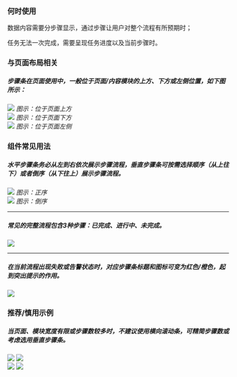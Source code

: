 


### 何时使用

数据内容需要分步骤显示，通过步骤让用户对整个流程有所预期时；

任务无法一次完成，需要呈现任务进度以及当前步骤时。

### 与页面布局相关


##### 步骤条在页面使用中，一般位于页面/内容模块的上方、下方或左侧位置，如下图所示：

<div class="legend">
  <div class="item">
    <img src="https://oteam-tdesign-1258344706.cos.ap-guangzhou.myqcloud.com/site/design/steps-1@2x.png"/>
    <em>图示：位于页面上方</em>
  </div>

  <div class="item">
    <img src="https://oteam-tdesign-1258344706.cos.ap-guangzhou.myqcloud.com/site/design/steps-2@2x.png"/>
    <em>图示：位于页面下方</em>
  </div>

  <div class="item">
    <img src="https://oteam-tdesign-1258344706.cos.ap-guangzhou.myqcloud.com/site/design/steps-3@2x.png"/>
    <em>图示：位于页面左侧</em>
  </div>
</div>

### 组件常见用法
##### 水平步骤条务必从左到右依次展示步骤流程，垂直步骤条可按需选择顺序（从上往下）或者倒序（从下往上）展示步骤流程。

<div class="legend">
  <div class="item">
    <img src="https://oteam-tdesign-1258344706.cos.ap-guangzhou.myqcloud.com/site/design/steps-4@2x.png"/>
    <em>图示：正序</em>
  </div>

  <div class="item">
    <img src="https://oteam-tdesign-1258344706.cos.ap-guangzhou.myqcloud.com/site/design/steps-5@2x.png"/>
    <em>图示：倒序</em>
  </div>
</div>

<hr />

##### 常见的完整流程包含3种步骤：已完成、进行中、未完成。
<img src="https://oteam-tdesign-1258344706.cos.ap-guangzhou.myqcloud.com/site/design/%E6%AD%A5%E9%AA%A4%E6%9D%A1--5@2x.png"/>

<hr />

##### 在当前流程出现失败或告警状态时，对应步骤条标题和图标可变为红色/橙色，起到突出提示的作用。
<img src="https://oteam-tdesign-1258344706.cos.ap-guangzhou.myqcloud.com/site/design/%E6%AD%A5%E9%AA%A4%E6%9D%A1----6@2x.png"/>


### 推荐/慎用示例
##### 当页面、模块宽度有限或步骤数较多时，不建议使用横向滚动条，可精简步骤数或考虑选用垂直步骤条。

<div class="legend">
  <div class="item">
    <img src="https://oteam-tdesign-1258344706.cos.ap-guangzhou.myqcloud.com/site/design/steps-8@2x.png"/>
    <img class="tag" src="https://oteam-tdesign-1258344706.cos.ap-guangzhou.myqcloud.com/site/doc/good.png" />
  </div>

  <div class="item">
    <img src="https://oteam-tdesign-1258344706.cos.ap-guangzhou.myqcloud.com/site/design/steps-9@2x.png"/>
    <img class="tag" src="https://oteam-tdesign-1258344706.cos.ap-guangzhou.myqcloud.com/site/doc/bad.png" />
  </div>
</div>
